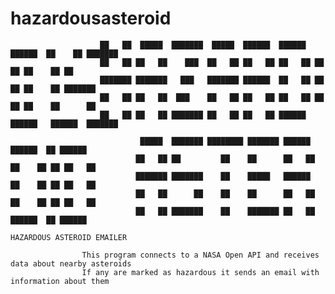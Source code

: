 # hazardousasteroid

                        ██   ██  █████  ███████  █████  ██████  ██████   ██████  ██    ██ ███████
                        ██   ██ ██   ██    ███  ██   ██ ██   ██ ██   ██ ██    ██ ██    ██ ██
                        ███████ ███████   ███   ███████ ██████  ██   ██ ██    ██ ██    ██ ███████
                        ██   ██ ██   ██  ███    ██   ██ ██   ██ ██   ██ ██    ██ ██    ██      ██
                        ██   ██ ██   ██ ███████ ██   ██ ██   ██ ██████   ██████   ██████  ███████

                                 █████  ███████ ████████ ███████ ██████   ██████  ██ ██████
                                ██   ██ ██         ██    ██      ██   ██ ██    ██ ██ ██   ██
                                ███████ ███████    ██    █████   ██████  ██    ██ ██ ██   ██
                                ██   ██      ██    ██    ██      ██   ██ ██    ██ ██ ██   ██
                                ██   ██ ███████    ██    ███████ ██   ██  ██████  ██ ██████
                                                                  HAZARDOUS ASTEROID EMAILER

                    This program connects to a NASA Open API and receives data about nearby asteroids
                    If any are marked as hazardous it sends an email with information about them

